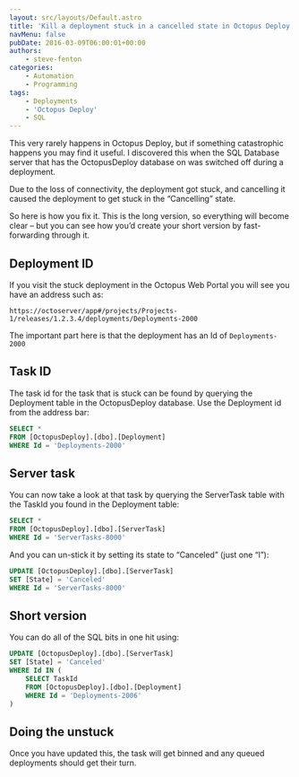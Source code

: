 ```yaml
---
layout: src/layouts/Default.astro
title: 'Kill a deployment stuck in a cancelled state in Octopus Deploy'
navMenu: false
pubDate: 2016-03-09T06:00:01+00:00
authors:
    - steve-fenton
categories:
    - Automation
    - Programming
tags:
    - Deployments
    - 'Octopus Deploy'
    - SQL
---
```


This very rarely happens in Octopus Deploy, but if something catastrophic happens you may find it useful. I discovered this when the SQL Database server that has the OctopusDeploy database on was switched off during a deployment.

Due to the loss of connectivity, the deployment got stuck, and cancelling it caused the deployment to get stuck in the “Cancelling” state.

So here is how you fix it. This is the long version, so everything will become clear – but you can see how you’d create your short version by fast-forwarding through it.

## Deployment ID

If you visit the stuck deployment in the Octopus Web Portal you will see you have an address such as:

```
https://octoserver/app#/projects/Projects-1/releases/1.2.3.4/deployments/Deployments-2000
```

The important part here is that the deployment has an Id of `Deployments-2000`

## Task ID

The task id for the task that is stuck can be found by querying the Deployment table in the OctopusDeploy database. Use the Deployment id from the address bar:

```sql
SELECT * 
FROM [OctopusDeploy].[dbo].[Deployment] 
WHERE Id = 'Deployments-2000'
```

## Server task

You can now take a look at that task by querying the ServerTask table with the TaskId you found in the Deployment table:

```sql
SELECT * 
FROM [OctopusDeploy].[dbo].[ServerTask] 
WHERE Id = 'ServerTasks-8000'
```

And you can un-stick it by setting its state to “Canceled” (just one “l”):

```sql
UPDATE [OctopusDeploy].[dbo].[ServerTask] 
SET [State] = 'Canceled' 
WHERE Id = 'ServerTasks-8000'
```

## Short version

You can do all of the SQL bits in one hit using:

```sql
UPDATE [OctopusDeploy].[dbo].[ServerTask]
SET [State] = 'Canceled'
WHERE Id IN (
    SELECT TaskId
    FROM [OctopusDeploy].[dbo].[Deployment]
    WHERE Id = 'Deployments-2006'
)
```

## Doing the unstuck

Once you have updated this, the task will get binned and any queued deployments should get their turn.